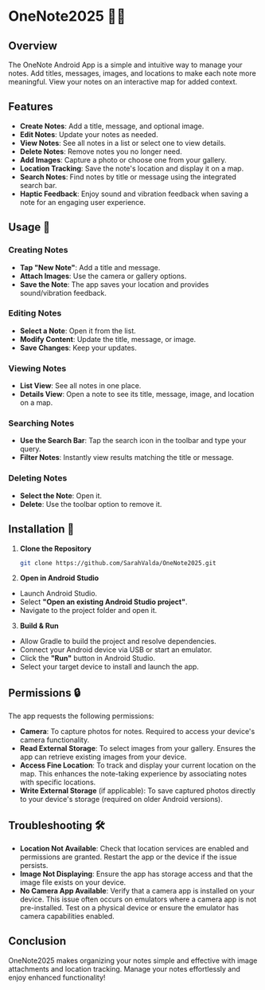 # OneNote2025 📓✨

## Overview

The OneNote Android App is a simple and intuitive way to manage your notes. Add titles, messages, images, and locations to make each note more meaningful. View your notes on an interactive map for added context.

## Features

- **Create Notes**: Add a title, message, and optional image.
- **Edit Notes**: Update your notes as needed.
- **View Notes**: See all notes in a list or select one to view details.
- **Delete Notes**: Remove notes you no longer need.
- **Add Images**: Capture a photo or choose one from your gallery.
- **Location Tracking**: Save the note's location and display it on a map.
- **Search Notes**: Find notes by title or message using the integrated search bar.
- **Haptic Feedback**: Enjoy sound and vibration feedback when saving a note for an engaging user experience.

## Usage 📝

### Creating Notes

- **Tap "New Note"**: Add a title and message.
- **Attach Images**: Use the camera or gallery options.
- **Save the Note**: The app saves your location and provides sound/vibration feedback.

### Editing Notes

- **Select a Note**: Open it from the list.
- **Modify Content**: Update the title, message, or image.
- **Save Changes**: Keep your updates.

### Viewing Notes

- **List View**: See all notes in one place.
- **Details View**: Open a note to see its title, message, image, and location on a map.

### Searching Notes

- **Use the Search Bar**: Tap the search icon in the toolbar and type your query.
- **Filter Notes**: Instantly view results matching the title or message.

### Deleting Notes

- **Select the Note**: Open it.
- **Delete**: Use the toolbar option to remove it.

## Installation 🚀

1. **Clone the Repository**

   ```bash
   git clone https://github.com/SarahValda/OneNote2025.git

2. **Open in Android Studio**
  - Launch Android Studio.
  - Select **"Open an existing Android Studio project"**.
  - Navigate to the project folder and open it.

3. **Build & Run**
  - Allow Gradle to build the project and resolve dependencies.
  - Connect your Android device via USB or start an emulator.
  - Click the **"Run"** button in Android Studio.
  - Select your target device to install and launch the app.

## Permissions 🔒

The app requests the following permissions:
- **Camera**: To capture photos for notes. Required to access your device's camera functionality.
- **Read External Storage**: To select images from your gallery. Ensures the app can retrieve existing images from your device.
- **Access Fine Location**: To track and display your current location on the map. This enhances the note-taking experience by associating notes with specific locations.
- **Write External Storage** (if applicable): To save captured photos directly to your device's storage (required on older Android versions).

## Troubleshooting 🛠️

- **Location Not Available**: Check that location services are enabled and permissions are granted. Restart the app or the device if the issue persists.
- **Image Not Displaying**: Ensure the app has storage access and that the image file exists on your device.
- **No Camera App Available**: Verify that a camera app is installed on your device. This issue often occurs on emulators where a camera app is not pre-installed. Test on a physical device or ensure the emulator has camera capabilities enabled.

## Conclusion

OneNote2025 makes organizing your notes simple and effective with image attachments and location tracking. Manage your notes effortlessly and enjoy enhanced functionality!  
